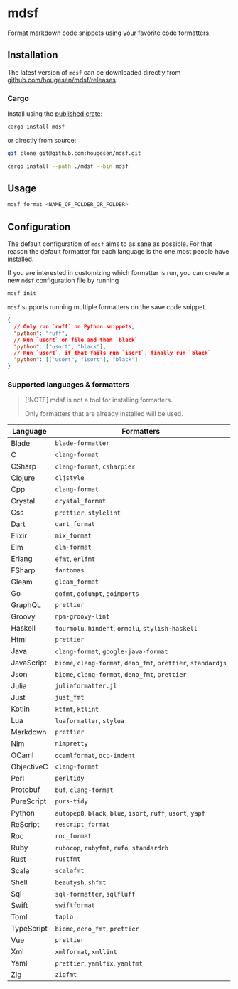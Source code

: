 # mdsf

Format markdown code snippets using your favorite code formatters.

## Installation

The latest version of `mdsf` can be downloaded directly from [github.com/hougesen/mdsf/releases](https://github.com/hougesen/mdsf/releases).

### Cargo

Install using the [published crate](https://crates.io/crates/mdsf):

```sh
cargo install mdsf
```

or directly from source:

```sh
git clone git@github.com:hougesen/mdsf.git

cargo install --path ./mdsf --bin mdsf
```

## Usage

```sh
mdsf format <NAME_OF_FOLDER_OR_FOLDER>
```

## Configuration

The default configuration of `mdsf` aims to as sane as possible. For that reason the default formatter for each language is the one most people have installed.

If you are interested in customizing which formatter is run, you can create a new `mdsf` configuration file by running

```sh
mdsf init
```

`mdsf` supports running multiple formatters on the save code snippet.

```json
{
  // Only run `ruff` on Python snippets,
  "python": "ruff",
  // Run `usort` on file and then `black`
  "python": ["usort", "black"],
  // Run `usort`, if that fails run `isort`, finally run `black`
  "python": [["usort", "isort"], "black"]
}
```

### Supported languages & formatters

> \[!NOTE\]
> mdsf is not a tool for installing formatters.
>
> Only formatters that are already installed will be used.

<!-- START_SECTION:supported-languages -->

| Language   | Formatters                                                    |
| ---------- | ------------------------------------------------------------- |
| Blade      | `blade-formatter`                                             |
| C          | `clang-format`                                                |
| CSharp     | `clang-format`, `csharpier`                                   |
| Clojure    | `cljstyle`                                                    |
| Cpp        | `clang-format`                                                |
| Crystal    | `crystal_format`                                              |
| Css        | `prettier`, `stylelint`                                       |
| Dart       | `dart_format`                                                 |
| Elixir     | `mix_format`                                                  |
| Elm        | `elm-format`                                                  |
| Erlang     | `efmt`, `erlfmt`                                              |
| FSharp     | `fantomas`                                                    |
| Gleam      | `gleam_format`                                                |
| Go         | `gofmt`, `gofumpt`, `goimports`                               |
| GraphQL    | `prettier`                                                    |
| Groovy     | `npm-groovy-lint`                                             |
| Haskell    | `fourmolu`, `hindent`, `ormolu`, `stylish-haskell`            |
| Html       | `prettier`                                                    |
| Java       | `clang-format`, `google-java-format`                          |
| JavaScript | `biome`, `clang-format`, `deno_fmt`, `prettier`, `standardjs` |
| Json       | `biome`, `clang-format`, `deno_fmt`, `prettier`               |
| Julia      | `juliaformatter.jl`                                           |
| Just       | `just_fmt`                                                    |
| Kotlin     | `ktfmt`, `ktlint`                                             |
| Lua        | `luaformatter`, `stylua`                                      |
| Markdown   | `prettier`                                                    |
| Nim        | `nimpretty`                                                   |
| OCaml      | `ocamlformat`, `ocp-indent`                                   |
| ObjectiveC | `clang-format`                                                |
| Perl       | `perltidy`                                                    |
| Protobuf   | `buf`, `clang-format`                                         |
| PureScript | `purs-tidy`                                                   |
| Python     | `autopep8`, `black`, `blue`, `isort`, `ruff`, `usort`, `yapf` |
| ReScript   | `rescript_format`                                             |
| Roc        | `roc_format`                                                  |
| Ruby       | `rubocop`, `rubyfmt`, `rufo`, `standardrb`                    |
| Rust       | `rustfmt`                                                     |
| Scala      | `scalafmt`                                                    |
| Shell      | `beautysh`, `shfmt`                                           |
| Sql        | `sql-formatter`, `sqlfluff`                                   |
| Swift      | `swiftformat`                                                 |
| Toml       | `taplo`                                                       |
| TypeScript | `biome`, `deno_fmt`, `prettier`                               |
| Vue        | `prettier`                                                    |
| Xml        | `xmlformat`, `xmllint`                                        |
| Yaml       | `prettier`, `yamlfix`, `yamlfmt`                              |
| Zig        | `zigfmt`                                                      |

<!-- END_SECTION:supported-languages -->
